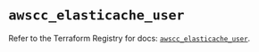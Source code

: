 # `awscc_elasticache_user`

Refer to the Terraform Registry for docs: [`awscc_elasticache_user`](https://registry.terraform.io/providers/hashicorp/awscc/0.70.0/docs/resources/elasticache_user).
